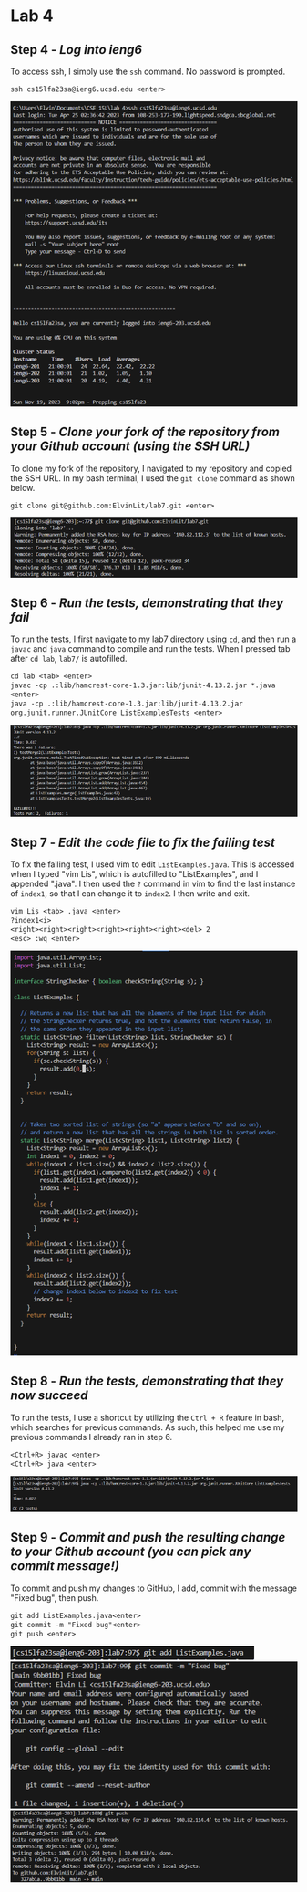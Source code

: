 # Lab 4

## Step 4 - *Log into ieng6*  
To access ssh, I simply use the `ssh` command. No password is prompted.  
```
ssh cs15lfa23sa@ieng6.ucsd.edu <enter>
```
![Image](lab4_step4.png)

## Step 5 - *Clone your fork of the repository from your Github account (using the SSH URL)*  
To clone my fork of the repository, I navigated to my repository and copied the SSH URL. In my bash terminal, I used the `git clone` command as shown below.  
```
git clone git@github.com:ElvinLit/lab7.git <enter>
```
![Image](lab4_step5.png)

## Step 6 - *Run the tests, demonstrating that they fail*
To run the tests, I first navigate to my lab7 directory using `cd`, and then run a `javac` and `java` command to compile and run the tests. When I pressed tab after `cd lab`, `lab7/` is autofilled.  
```
cd lab <tab> <enter>
javac -cp .:lib/hamcrest-core-1.3.jar:lib/junit-4.13.2.jar *.java <enter>
java -cp .:lib/hamcrest-core-1.3.jar:lib/junit-4.13.2.jar org.junit.runner.JUnitCore ListExamplesTests <enter>
```
![Image](lab4_step6.png)

## Step 7 - *Edit the code file to fix the failing test*
To fix the failing test, I used vim to edit `ListExamples.java`. This is accessed when I typed "vim Lis", which is autofilled to "ListExamples", and I appended ".java". I then used the `?` command in vim to find the last instance of `index1`, so that I can change it to `index2`. I then write and exit.  
```
vim Lis <tab> .java <enter>
?index1<i>
<right><right><right><right><right><right><del> 2
<esc> :wq <enter>
```
![Image](lab4_step7.png)

## Step 8 - *Run the tests, demonstrating that they now succeed*  
To run the tests, I use a shortcut by utilizing the `Ctrl + R` feature in bash, which searches for previous commands. As such, this helped me use my previous commands I already ran in step 6.  
```
<Ctrl+R> javac <enter>
<Ctrl+R> java <enter>
```
![Image](lab4_step8.png)

## Step 9 - *Commit and push the resulting change to your Github account (you can pick any commit message!)*  
To commit and push my changes to GitHub, I add, commit with the message "Fixed bug", then push. 
```
git add ListExamples.java<enter>
git commit -m "Fixed bug"<enter>
git push <enter>
```
![Image](lab4_step9_add.png)
![Image](lab4_step9_commit.png)
![Image](lab4_step9_push.png)
